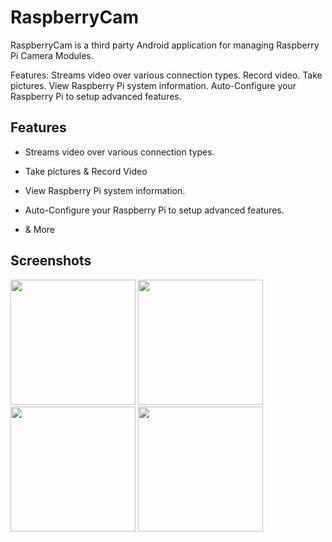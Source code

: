 # RaspberryCam

RaspberryCam is a third party Android application for managing Raspberry Pi Camera Modules.

Features:
Streams video over various connection types.
Record video.
Take pictures.
View Raspberry Pi system information.
Auto-Configure your Raspberry Pi to setup advanced features.

## Features

* Streams video over various connection types.

* Take pictures & Record Video

* View Raspberry Pi system information.

* Auto-Configure your Raspberry Pi to setup advanced features.

* & More

## Screenshots
<p float="left">
<img src="https://i.imgur.com/v4DoDZf.png" width="200"/>
<img src="https://i.imgur.com/eR8SYCw.png" width="200"/>
<img src="https://i.imgur.com/olKxpQv.png" width="200"/>
<img src="https://i.imgur.com/2JFZkjV.png" width="200"/>
</p>

